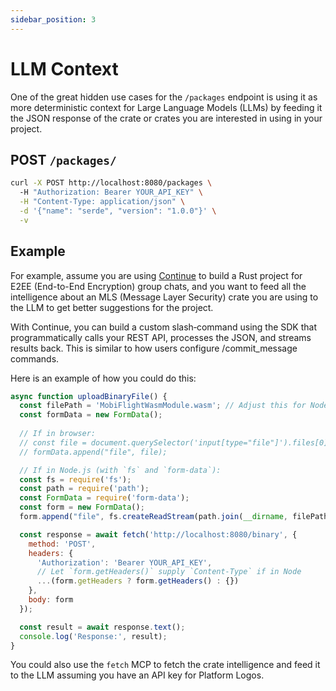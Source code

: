 ```yaml
---
sidebar_position: 3
---
```


# LLM Context

One of the great hidden use cases for the `/packages` endpoint is using it as more deterministic context for Large Language Models (LLMs) by feeding it the JSON response of the crate or crates you are interested in using in your project.

## POST `/packages/`

```bash
curl -X POST http://localhost:8080/packages \    
  -H "Authorization: Bearer YOUR_API_KEY" \
  -H "Content-Type: application/json" \
  -d '{"name": "serde", "version": "1.0.0"}' \
  -v
```

## Example

For example, assume you are using [Continue](https://continue.dev) to build a Rust project for E2EE (End-to-End Encryption) group chats, and you want to feed all the intelligence about an MLS (Message Layer Security) crate you are using to the LLM to get better suggestions for the project. 

With Continue, you can build a custom slash‑command using the SDK that programmatically calls your REST API, processes the JSON, and streams results back. This is similar to how users configure /commit_message commands. 

Here is an example of how you could do this:

```javascript
async function uploadBinaryFile() {
  const filePath = 'MobiFlightWasmModule.wasm'; // Adjust this for Node or File input in browser
  const formData = new FormData();
  
  // If in browser:
  // const file = document.querySelector('input[type="file"]').files[0];
  // formData.append("file", file);

  // If in Node.js (with `fs` and `form-data`):
  const fs = require('fs');
  const path = require('path');
  const FormData = require('form-data');
  const form = new FormData();
  form.append("file", fs.createReadStream(path.join(__dirname, filePath)));

  const response = await fetch('http://localhost:8080/binary', {
    method: 'POST',
    headers: {
      'Authorization': 'Bearer YOUR_API_KEY',
      // Let `form.getHeaders()` supply `Content-Type` if in Node
      ...(form.getHeaders ? form.getHeaders() : {})
    },
    body: form
  });

  const result = await response.text();
  console.log('Response:', result);
}
```

You could also use the `fetch` MCP to fetch the crate intelligence and feed it to the LLM assuming you have an API key for Platform Logos. 